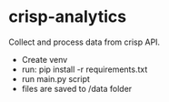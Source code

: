 # crisp-analytics
Collect and process data from crisp API.

 - Create venv
 - run: pip install -r requirements.txt
 - run main.py script
 - files are saved to /data folder